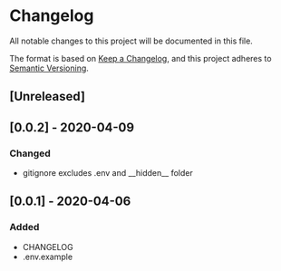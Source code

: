 # Changelog

All notable changes to this project will be documented in this file.

The format is based on [Keep a Changelog](https://keepachangelog.com/en/1.0.0/),
and this project adheres to [Semantic Versioning](https://semver.org/spec/v2.0.0.html).

## [Unreleased]

## [0.0.2] - 2020-04-09

### Changed

* gitignore excludes .env and \_\_hidden\_\_ folder

## [0.0.1] - 2020-04-06

### Added

* CHANGELOG
* .env.example
